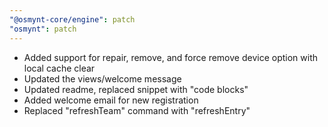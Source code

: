 ```yaml
---
"@osmynt-core/engine": patch
"osmynt": patch
---
```


- Added support for repair, remove, and force remove device option with local cache clear
- Updated the views/welcome message
- Updated readme, replaced snippet with "code blocks"
- Added welcome email for new registration
- Replaced "refreshTeam" command with "refreshEntry"
